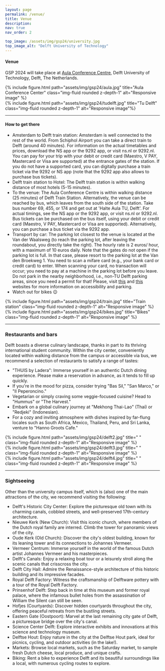 ```yaml
---
layout: page
permalink: /venue/
title: Venue
description: 
nav: true
nav_order: 2

top_image: /assets/img/gsp24/university.jpg
top_image_alt: "Delft University of Technology"
---
```


#### Venue
GSP 2024 will take place at [Aula Conference Centre](https://map.tudelftcampus.nl/poi/aula-conference-centre/), Delft University of Technology, Delft, The Netherlands.

<div class="row justify-content-sm-center">
    <div class="col-sm-6 mt-3 mt-md-0">
        {% include figure.html path="assets/img/gsp24/aula.jpg" title="Aula Conference Center" class="img-fluid rounded z-depth-1" alt="Responsive image" %}
    </div>
    <div class="col-sm-6 mt-3 mt-md-0">
        {% include figure.html path="assets/img/gsp24/tudelft.jpg" title="Tu Delft" class="img-fluid rounded z-depth-1" alt="Responsive image"%}
    </div>
</div>


---
#### How to get there

+ Amsterdam to Delft train station: Amsterdam is well connected to the rest of the world. From Schiphol Airport you can take a direct train to Delft (around 40 minutes). For information on the actual timetables and prices, download the NS app or the 9292 app, or visit ns.nl or 9292.nl. You can pay for your trip with your debit or credit card (Maestro, V PAY, Mastercard or Visa are supported) at the entrance gates of the station. If you do not have a supported card, you can digitally purchase a train ticket via the 9292 or NS app (note that the 9292 app also allows to purchase bus tickets). 
+ Delft train station to Hotel: The Delft train station is within walking distance of most hotels (5-15 minutes).
+ To the venue: The Aula Conference Centre is within walking distance (25 minutes) of Delft Train Station. Alternatively, the venue can be reached by bus, which leaves from the south side of the station. Take bus number 69, 455, or 174 and get out at 'Halte Aula TU, Delft'. For actual timings, see the NS app or the 9292 app, or visit ns.nl or 9292.nl. Bus tickets can be purchased on the bus itself, using your debit or credit card (Maestro, V PAY, Mastercard or Visa are supported). Alternatively, you can purchase a bus ticket via the 9292 app. 
+ Transport by car: The parking lot closest to the venue is located at the Van der Waalsweg (to reach the parking lot, after leaving the roundabout, you directly take the right). The hourly rate is 2 euros/ hour, with a maximum of 10 euros daily. Note that the gates do not open if the parking lot is full. In that case, please resort to the parking lot at the Van den Broekweg 1. You need to scan a mifare card (e.g., your bank card or credit card) to enter. When scanning your card, no transaction will occur; you need to pay at a machine in the parking lot before you leave. 
Do not park in the nearby neighborhood, i.e., non-TU Delft parking areas, since you need a permit for that! 
Please, visit [this](https://www.tudelft.nl/en/about-tu-delft/contact-and-campus/parking-policy) and [this](https://www.tudelftcampus.nl/accessibility/) websites for more information on accessibility and parking. 
+ Watch out for bikes :wink:

<div class="row justify-content-sm-center">
    <div class="col-sm-6 mt-3 mt-md-0">
        {% include figure.html path="assets/img/gsp24/train.jpg" title="Train station" class="img-fluid rounded z-depth-1" alt="Responsive image" %}
    </div>
    <div class="col-sm-6 mt-3 mt-md-0">
        {% include figure.html path="assets/img/gsp24/bikes.jpg" title="Bikes" class="img-fluid rounded z-depth-1" alt="Responsive image" %}
    </div>
</div>


---
### Restaurants and bars

Delft boasts a diverse culinary landscape, thanks in part to its thriving international student community. Within the city center, conveniently located within walking distance from the campus or accessible via bus, we recommend a selection of restaurants to satisfy a range of tastes: 

+ "THUIS by Ladera": Immerse yourself in an authentic Dutch dining experience. Please make a reservation in advance, as it tends to fill up quickly. 
+ If you're in the mood for pizza, consider trying "Bas Sil," "San Marco," or "Il Peperoncino." 
+ Vegetarian or simply craving some veggie-focused cuisine? Head to "Hummus" or "The Harvest." 
+ Embark on a global culinary journey at "Mekhong Thai-Lao" (Thai) or "Redjeki" (Indonesian). 
+ For a cozy and inviting atmosphere with dishes inspired by far-flung locales such as South Africa, Mexico, Thailand, Peru, and Sri Lanka, venture to "Hanno Groots Cafe." 

<div class="row justify-content-sm-center">
    <div class="col-sm-4 mt-3 mt-md-0">
        {% include figure.html path="assets/img/gsp24/delft2.jpg" title=" " class="img-fluid rounded z-depth-1" alt="Responsive image" %}
    </div>
    <div class="col-sm-4 mt-3 mt-md-0">
        {% include figure.html path="assets/img/gsp24/delft3.jpg" title=" " class="img-fluid rounded z-depth-1" alt="Responsive image" %}
    </div>
    <div class="col-sm-4 mt-3 mt-md-0">
        {% include figure.html path="assets/img/gsp24/delft4.jpg" title=" " class="img-fluid rounded z-depth-1" alt="Responsive image" %}
    </div>

</div>

---
### Sightseeing

Other than the university campus itself, which is (also) one of the main attractions of the city, we recommend visiting the following: 

+ Delft's Historic City Center: Explore the picturesque old town with its charming canals, cobbled streets, and well-preserved 17th-century architecture. 
+ Nieuwe Kerk (New Church): Visit this iconic church, where members of the Dutch royal family are interred. Climb the tower for panoramic views of the city. 
+ Oude Kerk (Old Church): Discover the city's oldest building, known for its leaning tower and its connections to Johannes Vermeer. 
+ Vermeer Centrum: Immerse yourself in the world of the famous Dutch artist Johannes Vermeer and his masterpieces. 
+ Delft's Canals: Enjoy a relaxing boat tour or a leisurely stroll along the scenic canals that crisscross the city. 
+ Delft City Hall: Admire the Renaissance-style architecture of this historic building and its impressive facades. 
+ Royal Delft Factory: Witness the craftsmanship of Delftware pottery with a tour of the Royal Delft Factory. 
+ Prinsenhof Delft: Step back in time at this museum and former royal palace, where the infamous bullet holes from the assassination of William the Silent can still be seen. 
+ Hofjes (Courtyards): Discover hidden courtyards throughout the city, offering peaceful retreats from the bustling streets. 
+ Eastern Gate (Oostpoort): Marvel at the last remaining city gate of Delft, a picturesque bridge over the city's canal. 
+ Science Center Delft: Explore interactive exhibits and innovations at this science and technology museum. 
+ Delftse Hout: Enjoy nature in the city at the Delftse Hout park, ideal for picnics, cycling, and outdoor activities (in the lake!). 
+ Markets: Browse local markets, such as the Saturday market, to sample fresh Dutch cheese, local produce, and unique crafts. 
+ Biking: Rent a bike to experience Delft and its beautiful surroundings like a local, with numerous cycling routes to explore. 


